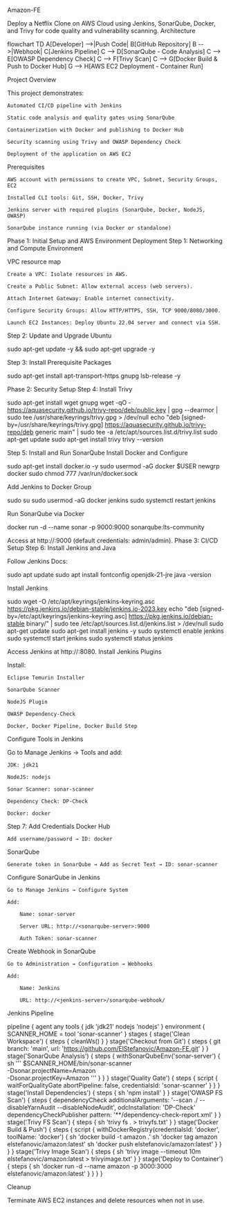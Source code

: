 Amazon-FE



Deploy a Netflix Clone on AWS Cloud using Jenkins, SonarQube, Docker, and Trivy for code quality and vulnerability scanning.
Architecture

flowchart TD
    A[Developer] -->|Push Code| B[GitHub Repository]
    B -->|Webhook| C[Jenkins Pipeline]
    C --> D[SonarQube - Code Analysis]
    C --> E[OWASP Dependency Check]
    C --> F[Trivy Scan]
    C --> G[Docker Build & Push to Docker Hub]
    G --> H[AWS EC2 Deployment - Container Run]

Project Overview

This project demonstrates:

    Automated CI/CD pipeline with Jenkins

    Static code analysis and quality gates using SonarQube

    Containerization with Docker and publishing to Docker Hub

    Security scanning using Trivy and OWASP Dependency Check

    Deployment of the application on AWS EC2

Prerequisites

    AWS account with permissions to create VPC, Subnet, Security Groups, EC2

    Installed CLI tools: Git, SSH, Docker, Trivy

    Jenkins server with required plugins (SonarQube, Docker, NodeJS, OWASP)

    SonarQube instance running (via Docker or standalone)

Phase 1: Initial Setup and AWS Environment Deployment
Step 1: Networking and Compute Environment

VPC resource map

    Create a VPC: Isolate resources in AWS.

    Create a Public Subnet: Allow external access (web servers).

    Attach Internet Gateway: Enable internet connectivity.

    Configure Security Groups: Allow HTTP/HTTPS, SSH, TCP 9000/8080/3000.

    Launch EC2 Instances: Deploy Ubuntu 22.04 server and connect via SSH.

Step 2: Update and Upgrade Ubuntu

sudo apt-get update -y && sudo apt-get upgrade -y

Step 3: Install Prerequisite Packages

sudo apt-get install apt-transport-https gnupg lsb-release -y

Phase 2: Security Setup
Step 4: Install Trivy

sudo apt-get install wget gnupg
wget -qO - https://aquasecurity.github.io/trivy-repo/deb/public.key | gpg --dearmor | sudo tee /usr/share/keyrings/trivy.gpg > /dev/null
echo "deb [signed-by=/usr/share/keyrings/trivy.gpg] https://aquasecurity.github.io/trivy-repo/deb generic main" | sudo tee -a /etc/apt/sources.list.d/trivy.list
sudo apt-get update
sudo apt-get install trivy
trivy --version

Step 5: Install and Run SonarQube
Install Docker and Configure

sudo apt-get install docker.io -y
sudo usermod -aG docker $USER
newgrp docker
sudo chmod 777 /var/run/docker.sock

Add Jenkins to Docker Group

sudo su
sudo usermod -aG docker jenkins
sudo systemctl restart jenkins

Run SonarQube via Docker

docker run -d --name sonar -p 9000:9000 sonarqube:lts-community

Access at http://<EC2-PUBLIC-IP>:9000 (default credentials: admin/admin).
Phase 3: CI/CD Setup
Step 6: Install Jenkins and Java

Follow Jenkins Docs:

sudo apt update
sudo apt install fontconfig openjdk-21-jre
java -version

Install Jenkins

sudo wget -O /etc/apt/keyrings/jenkins-keyring.asc https://pkg.jenkins.io/debian-stable/jenkins.io-2023.key
echo "deb [signed-by=/etc/apt/keyrings/jenkins-keyring.asc] https://pkg.jenkins.io/debian-stable binary/" | sudo tee /etc/apt/sources.list.d/jenkins.list > /dev/null
sudo apt-get update
sudo apt-get install jenkins -y
sudo systemctl enable jenkins
sudo systemctl start jenkins
sudo systemctl status jenkins

Access Jenkins at http://<EC2-PUBLIC-IP>:8080.
Install Jenkins Plugins

Install:

    Eclipse Temurin Installer

    SonarQube Scanner

    NodeJS Plugin

    OWASP Dependency-Check

    Docker, Docker Pipeline, Docker Build Step

Configure Tools in Jenkins

Go to Manage Jenkins → Tools and add:

    JDK: jdk21

    NodeJS: nodejs

    Sonar Scanner: sonar-scanner

    Dependency Check: DP-Check

    Docker: docker

Step 7: Add Credentials
Docker Hub

    Add username/password → ID: docker

SonarQube

    Generate token in SonarQube → Add as Secret Text → ID: sonar-scanner

Configure SonarQube in Jenkins

    Go to Manage Jenkins → Configure System

    Add:

        Name: sonar-server

        Server URL: http://<sonarqube-server>:9000

        Auth Token: sonar-scanner

Create Webhook in SonarQube

    Go to Administration → Configuration → Webhooks

    Add:

        Name: Jenkins

        URL: http://<jenkins-server>/sonarqube-webhook/

Jenkins Pipeline

pipeline {
    agent any
    tools {
        jdk 'jdk21'
        nodejs 'nodejs'
    }
    environment {
        SCANNER_HOME = tool 'sonar-scanner'
    }
    stages {
        stage('Clean Workspace') {
            steps { cleanWs() }
        }
        stage('Checkout from Git') {
            steps { git branch: 'main', url: 'https://github.com/ElStefanovic/Amazon-FE.git' }
        }
        stage('SonarQube Analysis') {
            steps {
                withSonarQubeEnv('sonar-server') {
                    sh ''' $SCANNER_HOME/bin/sonar-scanner \
                    -Dsonar.projectName=Amazon \
                    -Dsonar.projectKey=Amazon '''
                }
            }
        }
        stage('Quality Gate') {
            steps {
                script {
                    waitForQualityGate abortPipeline: false, credentialsId: 'sonar-scanner'
                }
            }
        }
        stage('Install Dependencies') {
            steps { sh 'npm install' }
        }
        stage('OWASP FS Scan') {
            steps {
                dependencyCheck additionalArguments: '--scan ./ --disableYarnAudit --disableNodeAudit', odcInstallation: 'DP-Check'
                dependencyCheckPublisher pattern: '**/dependency-check-report.xml'
            }
        }
        stage('Trivy FS Scan') {
            steps { sh 'trivy fs . > trivyfs.txt' }
        }
        stage('Docker Build & Push') {
            steps {
                script {
                    withDockerRegistry(credentialsId: 'docker', toolName: 'docker') {
                        sh 'docker build -t amazon .'
                        sh 'docker tag amazon elstefanovic/amazon:latest'
                        sh 'docker push elstefanovic/amazon:latest'
                    }
                }
            }
        }
        stage('Trivy Image Scan') {
            steps { sh 'trivy image --timeout 10m elstefanovic/amazon:latest > trivyimage.txt' }
        }
        stage('Deploy to Container') {
            steps { sh 'docker run -d --name amazon -p 3000:3000 elstefanovic/amazon:latest' }
        }
    }
}

Cleanup

Terminate AWS EC2 instances and delete resources when not in use.
